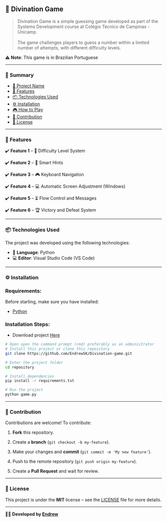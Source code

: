 ## 📌 Divination Game
> Divination Game is a simple guessing game developed as part of the Systems Development course at Colégio Técnico de Campinas - Unicamp.<br><br> The game challenges players to guess a number within a limited number of attempts, with different difficulty levels.

⚠️ **Note**: This game is in Brazilian Portuguese

---

### 📖 Summary
- [📌 Project Name](#-divination-game)
- [🚀 Features](#-features)
- [📦 Technologies Used](#-technologies-used)
- [⚙️ Installation](#️-installation)
- [🎮 How to Play](#-how-to-play)
- [🤝 Contribution](#-contribution)
- [📝 License](#-license)

---

### 🚀 Features
✔️ **Feature 1** – 📜 Difficulty Level System

✔️ **Feature 2** – 🎯 Smart Hints

✔️ **Feature 3** – 🎮 Keyboard Navigation

✔️ **Feature 4** – 💻 Automatic Screen Adjustment (Windows)

✔️ **Feature 5** – ⏳ Flow Control and Messages

✔️ **Feature 6** – 🏆 Victory and Defeat System

---

### 📦 Technologies Used
The project was developed using the following technologies:
- 🐍 **Language**: Python
- 💻 **Editor**: Visual Studio Code (VS Code)

---

### ⚙️ Installation
### Requirements:
Before starting, make sure you have installed:
- [Python](https://www.python.org/)

### Installation Steps:

- Download project [Here](https://github.com/EndrewSK/Divination-game/archive/refs/heads/main.zip)

```sh
# Open open the command prompt (cmd) preferably as an administrator
# Install this project or clone this repository
git clone https://github.com/EndrewSK/Divination-game.git

# Enter the project folder
cd repository

# Install dependencies
pip install -r requirements.txt

# Run the project
python game.py
```
---

### 🤝 Contribution

Contributions are welcome! To contribute:

1. **Fork** this repository.

2. Create a **branch** (`git checkout -b my-feature`).

3. Make your changes and **commit** (`git commit -m 'My new feature'`).

4. Push to the remote repository (`git push origin my-feature`).

5. Create a **Pull Request** and wait for review.
---

### 📝 License

This project is under the **MIT** license – see the [LICENSE](LICENSE) file for more details.

---
👨‍💻 **Developed by [Endrew](https://github.com/endrewsk)**
